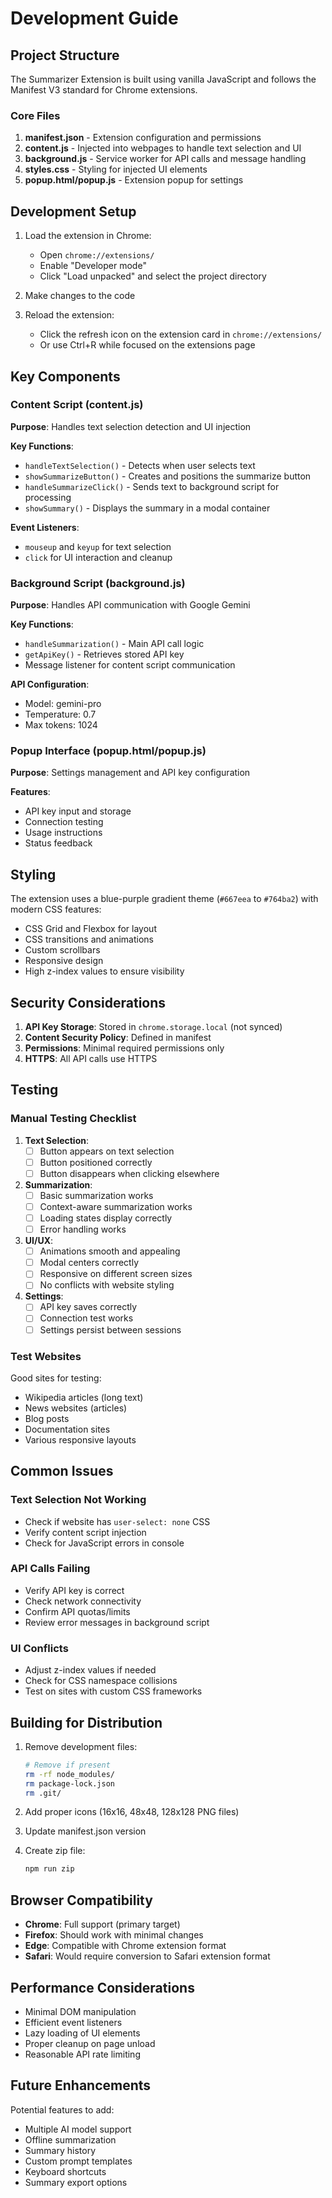 # Development Guide

## Project Structure

The Summarizer Extension is built using vanilla JavaScript and follows the Manifest V3 standard for Chrome extensions.

### Core Files

1. **manifest.json** - Extension configuration and permissions
2. **content.js** - Injected into webpages to handle text selection and UI
3. **background.js** - Service worker for API calls and message handling
4. **styles.css** - Styling for injected UI elements
5. **popup.html/popup.js** - Extension popup for settings

## Development Setup

1. Load the extension in Chrome:
   - Open `chrome://extensions/`
   - Enable "Developer mode"
   - Click "Load unpacked" and select the project directory

2. Make changes to the code

3. Reload the extension:
   - Click the refresh icon on the extension card in `chrome://extensions/`
   - Or use Ctrl+R while focused on the extensions page

## Key Components

### Content Script (content.js)

**Purpose**: Handles text selection detection and UI injection

**Key Functions**:
- `handleTextSelection()` - Detects when user selects text
- `showSummarizeButton()` - Creates and positions the summarize button
- `handleSummarizeClick()` - Sends text to background script for processing
- `showSummary()` - Displays the summary in a modal container

**Event Listeners**:
- `mouseup` and `keyup` for text selection
- `click` for UI interaction and cleanup

### Background Script (background.js)

**Purpose**: Handles API communication with Google Gemini

**Key Functions**:
- `handleSummarization()` - Main API call logic
- `getApiKey()` - Retrieves stored API key
- Message listener for content script communication

**API Configuration**:
- Model: gemini-pro
- Temperature: 0.7
- Max tokens: 1024

### Popup Interface (popup.html/popup.js)

**Purpose**: Settings management and API key configuration

**Features**:
- API key input and storage
- Connection testing
- Usage instructions
- Status feedback

## Styling

The extension uses a blue-purple gradient theme (`#667eea` to `#764ba2`) with modern CSS features:

- CSS Grid and Flexbox for layout
- CSS transitions and animations
- Custom scrollbars
- Responsive design
- High z-index values to ensure visibility

## Security Considerations

1. **API Key Storage**: Stored in `chrome.storage.local` (not synced)
2. **Content Security Policy**: Defined in manifest
3. **Permissions**: Minimal required permissions only
4. **HTTPS**: All API calls use HTTPS

## Testing

### Manual Testing Checklist

1. **Text Selection**:
   - [ ] Button appears on text selection
   - [ ] Button positioned correctly
   - [ ] Button disappears when clicking elsewhere

2. **Summarization**:
   - [ ] Basic summarization works
   - [ ] Context-aware summarization works
   - [ ] Loading states display correctly
   - [ ] Error handling works

3. **UI/UX**:
   - [ ] Animations smooth and appealing
   - [ ] Modal centers correctly
   - [ ] Responsive on different screen sizes
   - [ ] No conflicts with website styling

4. **Settings**:
   - [ ] API key saves correctly
   - [ ] Connection test works
   - [ ] Settings persist between sessions

### Test Websites

Good sites for testing:
- Wikipedia articles (long text)
- News websites (articles)
- Blog posts
- Documentation sites
- Various responsive layouts

## Common Issues

### Text Selection Not Working
- Check if website has `user-select: none` CSS
- Verify content script injection
- Check for JavaScript errors in console

### API Calls Failing
- Verify API key is correct
- Check network connectivity
- Confirm API quotas/limits
- Review error messages in background script

### UI Conflicts
- Adjust z-index values if needed
- Check for CSS namespace collisions
- Test on sites with custom CSS frameworks

## Building for Distribution

1. Remove development files:
   ```bash
   # Remove if present
   rm -rf node_modules/
   rm package-lock.json
   rm .git/
   ```

2. Add proper icons (16x16, 48x48, 128x128 PNG files)

3. Update manifest.json version

4. Create zip file:
   ```bash
   npm run zip
   ```

## Browser Compatibility

- **Chrome**: Full support (primary target)
- **Firefox**: Should work with minimal changes
- **Edge**: Compatible with Chrome extension format
- **Safari**: Would require conversion to Safari extension format

## Performance Considerations

- Minimal DOM manipulation
- Efficient event listeners
- Lazy loading of UI elements
- Proper cleanup on page unload
- Reasonable API rate limiting

## Future Enhancements

Potential features to add:
- Multiple AI model support
- Offline summarization
- Summary history
- Custom prompt templates
- Keyboard shortcuts
- Summary export options

